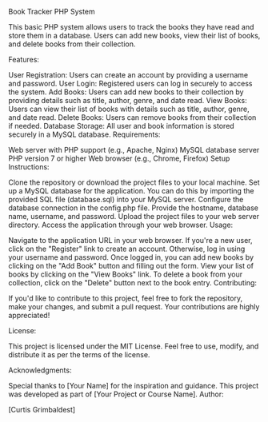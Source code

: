 Book Tracker PHP System

This basic PHP system allows users to track the books they have read and store them in a database. Users can add new books, view their list of books, and delete books from their collection.

Features:

User Registration: Users can create an account by providing a username and password.
User Login: Registered users can log in securely to access the system.
Add Books: Users can add new books to their collection by providing details such as title, author, genre, and date read.
View Books: Users can view their list of books with details such as title, author, genre, and date read.
Delete Books: Users can remove books from their collection if needed.
Database Storage: All user and book information is stored securely in a MySQL database.
Requirements:

Web server with PHP support (e.g., Apache, Nginx)
MySQL database server
PHP version 7 or higher
Web browser (e.g., Chrome, Firefox)
Setup Instructions:

Clone the repository or download the project files to your local machine.
Set up a MySQL database for the application. You can do this by importing the provided SQL file (database.sql) into your MySQL server.
Configure the database connection in the config.php file. Provide the hostname, database name, username, and password.
Upload the project files to your web server directory.
Access the application through your web browser.
Usage:

Navigate to the application URL in your web browser.
If you're a new user, click on the "Register" link to create an account. Otherwise, log in using your username and password.
Once logged in, you can add new books by clicking on the "Add Book" button and filling out the form.
View your list of books by clicking on the "View Books" link.
To delete a book from your collection, click on the "Delete" button next to the book entry.
Contributing:

If you'd like to contribute to this project, feel free to fork the repository, make your changes, and submit a pull request. Your contributions are highly appreciated!

License:

This project is licensed under the MIT License. Feel free to use, modify, and distribute it as per the terms of the license.

Acknowledgments:

Special thanks to [Your Name] for the inspiration and guidance.
This project was developed as part of [Your Project or Course Name].
Author:

[Curtis Grimbaldest]
